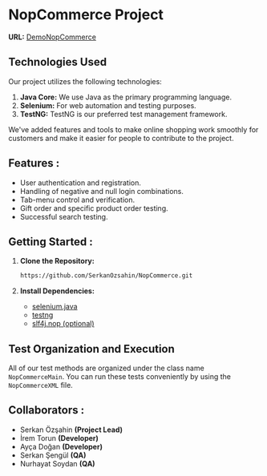 # NopCommerce Project

**URL:** [DemoNopCommerce](https://demo.nopcommerce.com/)

## Technologies Used

Our project utilizes the following technologies:

1. **Java Core:** We use Java as the primary programming language.
2. **Selenium:** For web automation and testing purposes.
3. **TestNG:** TestNG is our preferred test management framework.

 We've added features and tools to make online shopping work smoothly for customers and make it easier for people to contribute to the project.  

## Features :

- User authentication and registration.
- Handling of negative and null login combinations.
- Tab-menu control and verification.
- Gift order and specific product order testing.
- Successful search testing.

## Getting Started :

1. **Clone the Repository:**

   ```bash
   https://github.com/SerkanOzsahin/NopCommerce.git
   
2. **Install Dependencies:**

   - [selenium.java](https://mvnrepository.com/artifact/org.seleniumhq.selenium/selenium-java)
   - [testng](https://mvnrepository.com/artifact/org.testng/testng)
   - [slf4j.nop (optional)](https://mvnrepository.com/artifact/org.slf4j/slf4j-nop)
  
## Test Organization and Execution

All of our test methods are organized under the class name `NopCommerceMain`. You can run these tests conveniently by using the `NopCommerceXML` file.
   
## Collaborators : 

- Serkan Özşahin **(Project Lead)**
- İrem Torun **(Developer)**
- Ayça Doğan **(Developer)**
- Serkan Şengül **(QA)**
- Nurhayat Soydan **(QA)**
